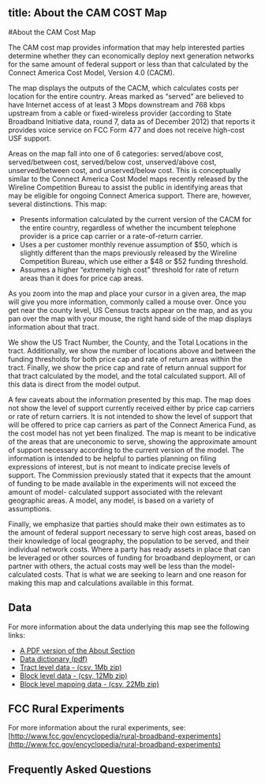 title: About the CAM COST Map
--- 
#About the CAM Cost Map 

The CAM cost map provides information that may help interested parties determine whether they can economically deploy next generation networks for the same amount of federal support or less than that calculated by the Connect America Cost Model, Version 4.0 (CACM). 
The map displays the outputs of the CACM, which calculates costs per location for the entire country. Areas marked as “served” are believed to have Internet access of at least 3 Mbps downstream and 768 kbps upstream from a cable or fixed-wireless provider (according to State Broadband Initiative data, round 7, data as of December 2012) that reports it provides voice service on FCC Form 477 and does not receive high-cost USF support.
Areas on the map fall into one of 6 categories: served/above cost, served/between cost, served/below cost, unserved/above cost, unserved/between cost, and unserved/below cost. This is conceptually similar to the Connect America Cost Model maps recently released by the Wireline Competition Bureau to assist the public in identifying areas that may be eligible for ongoing Connect America support. There are, however, several distinctions. This map:
* Presents information calculated by the current version of the CACM for the entire country, regardless of whether the incumbent telephone provider is a price cap carrier or a rate-of-return carrier. 
* Uses a per customer monthly revenue assumption of $50, which is slightly different than the maps previously released by the Wireline Competition Bureau, which use either a $48 or $52 funding threshold.
* Assumes a higher “extremely high cost” threshold for rate of return areas than it does for price cap areas.

As you zoom into the map and place your cursor in a given area, the map will give you more information, commonly called a mouse over. Once you get near the county level, US Census tracts appear on the map, and as you pan over the map with your mouse, the right hand side of the map displays information about that tract.
We show the US Tract Number, the County, and the Total Locations in the tract. Additionally, we show the number of locations above and between the funding thresholds for both price cap and rate of return areas within the tract. Finally, we show the price cap and rate of return annual support for that tract calculated by the model, and the total calculated support. All of this data is direct from the model output.
A few caveats about the information presented by this map. The map does not show the level of support currently received either by price cap carriers or rate of return carriers. It is not intended to show the level of support that will be offered to price cap carriers as part of the Connect America Fund, as the cost model has not yet been finalized. The map is meant to be indicative of the areas that are uneconomic to serve, showing the approximate amount of support necessary according to the current version of the model. The information is intended to be helpful to parties planning on filing expressions of interest, but is not meant to indicate precise levels of support. The Commission previously stated that it expects that the amount of funding to be made available in the experiments will not exceed the amount of model- calculated support associated with the relevant geographic areas. A model, any model, is based on a variety of assumptions.
Finally, we emphasize that parties should make their own estimates as to the amount of federal support necessary to serve high cost areas, based on their knowledge of local geography, the population to be served, and their individual network costs. Where a party has ready assets in place that can be leveraged or other sources of funding for broadband deployment, or can partner with others, the actual costs may well be less than the model-calculated costs. That is what we are seeking to learn and one reason for making this map and calculations available in this format.

## Data

For more information about the data underlying this map see the following links:

* [A PDF version of the About Section](http://data.fcc.gov/download/cam4map/ReadMe.pdf) 
* [Data dictionary (pdf)](http://data.fcc.gov/download/cam4map/DataDictionary.pdf)
* [Tract level data - (csv, 1Mb zip)](http://data.fcc.gov/download/cam4map/cam_tract.zip) 
* [Block level data - (csv, 12Mb zip) ](http://data.fcc.gov/download/cam4map/cam_block.zip)
* [Block level mapping data - (csv, 22Mb zip)](http://data.fcc.gov/download/cam4map/cam_block_mapping.zip) 

## FCC Rural Experiments

For more information about the rural experiments, see: [http://www.fcc.gov/encyclopedia/rural-broadband-experiments](http://www.fcc.gov/encyclopedia/rural-broadband-experiments) 

## Frequently Asked Questions

